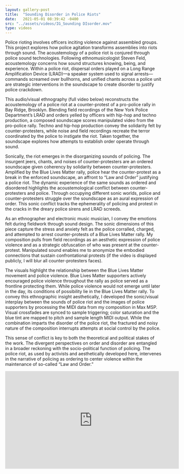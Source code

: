 ```yaml
---
layout: gallery-post
title:  "Sounding Disorder in Police Riots"
date:   2021-05-01 08:39:42 -0400
src: "../assets/videos/IG_Sounding DIsorder.mov"
type: videos
---
```

Police rioting involves officers inciting violence against assembled groups. This project explores how police agitation transforms assemblies into riots through sound. The acoustemology of a police riot is conjured through police sound technologies. Following ethnomusicologist Steven Feld, acoustemology concerns how sound structures knowing, being, and experience. Within a police riot, dispersal orders played on a Long Range Amplification Device (LRAD)—a speaker system used to signal arrests—commands screamed over bullhorns, and unified chants across a police unit are strategic interventions in the soundscape to create disorder to justify police crackdown.

This audio/visual ethnography (full video below) reconstructs the acoustemology of a police riot at a counter-protest of a pro-police rally in Bay Ridge, Brooklyn. Blending field recordings of the New York Police Department’s LRAD and orders yelled by officers with hip-hop and techno production, a composed soundscape scores manipulated video from the pro-police rally. Techno and hip-hop production convey the solidarity felt by counter-protesters, while noise and field recordings recreate the terror coordinated by the police to instigate the riot. Taken together, the soundscape explores how attempts to establish order operate through sound. 

Sonically, the riot emerges in the disorganizing sounds of policing. The insurgent jeers, chants, and noises of counter-protesters are an ordered soundscape given coherency by solidarity between counter-protesters. Amplified by the Blue Lives Matter rally, police hear the counter-protest as a break in the enforced soundscape, an affront to “Law and Order” justifying a police riot. The dynamic experience of the same sounds as ordered and disordered highlights the acoustemological conflict between counter-protesters and police. Through occupying different sonic worlds, police and counter-protesters struggle over the soundscape as an aural expression of order. This sonic conflict tracks the ephemerality of policing and protest in the cracks in the dreary police sirens and LRAD screeds.

 As an ethnographer and electronic music musician, I convey the emotions felt during fieldwork through sound design. The sonic dimensions of this piece capture the stress and anxiety felt as the police corralled, charged, and attempted to arrest counter-protests of a Blue Lives Matter rally. My composition pulls from field recordings as an aesthetic expression of police violence and as a strategic obfuscation of who was present at the counter-protest. Manipulated sound enables me to anonymize the embodied connections that sustain confrontational protests (if the video is displayed publicly, I will blur all counter-protesters faces). 

The visuals highlight the relationship between the Blue Lives Matter movement and police violence. Blue Lives Matter supporters actively encouraged police violence throughout the rally as police served as a frontline protecting them. While police violence would not emerge until later in the day, its conditions of possibility lie in the Blue Lives Matter rally. To convey this ethnographic insight aesthetically, I developed the sonic/visual interplay between the sounds of police riot and the images of police supporters by processing the MIDI data from my composition in Max MSP. Visual crossfades are synced to sample triggering; color saturation and the blue tint are mapped to pitch and sample length MIDI output. While the combination imparts the disorder of the police riot, the fractured and noisy nature of the composition interrupts attempts at social control by the police.

This sense of conflict is key to both the theoretical and political stakes of the work. The divergent perspectives on order and disorder are entangled in a broader reckoning with the socio-political function of policing. The police riot, as used by activists and aesthetically developed here, intervenes in the narrative of policing as ordering to center violence within the maintenance of so-called “Law and Order.”

<iframe width="560" height="315" src="https://www.youtube.com/embed/JdjrUt45AGo" title="YouTube video player" frameborder="0" allow="accelerometer; autoplay; clipboard-write; encrypted-media; gyroscope; picture-in-picture" allowfullscreen></iframe>

